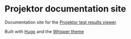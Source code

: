 # Projektor documentation site

Documentation site for the [Projektor test results viewer](https://github.com/craigatk/projektor).

Built with [Hugo](https://gohugo.io/) and the [Whisper theme](https://themes.gohugo.io/hugo-whisper-theme)
